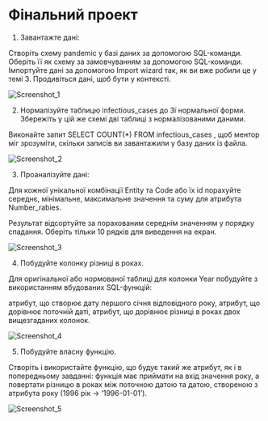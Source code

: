 # Фінальний проект

1. Завантажте дані:

Створіть схему pandemic у базі даних за допомогою SQL-команди.
Оберіть її як схему за замовчуванням за допомогою SQL-команди.
Імпортуйте дані за допомогою Import wizard так, як ви вже робили це у темі 3.
Продивіться дані, щоб бути у контексті.

![Screenshot_1](https://github.com/user-attachments/assets/87812630-8285-4372-ba21-484a94f65c96)


2. Нормалізуйте таблицю infectious_cases до 3ї нормальної форми. Збережіть у цій же схемі дві таблиці з нормалізованими даними.

Виконайте запит SELECT COUNT(*) FROM infectious_cases , щоб ментор міг зрозуміти, скільки записів ви завантажили у базу даних із файла.

![Screenshot_2](https://github.com/user-attachments/assets/72ebda9e-dbaf-4f12-b246-4a1ee120deb0)


3. Проаналізуйте дані:

Для кожної унікальної комбінації Entity та Code або їх id порахуйте середнє, мінімальне, максимальне значення та суму для атрибута Number_rabies.

Результат відсортуйте за порахованим середнім значенням у порядку спадання.
Оберіть тільки 10 рядків для виведення на екран.

![Screenshot_3](https://github.com/user-attachments/assets/2a4c2bf5-f718-43ba-9541-29cbfbe37681)


4. Побудуйте колонку різниці в роках.

Для оригінальної або нормованої таблиці для колонки Year побудуйте з використанням вбудованих SQL-функцій:

атрибут, що створює дату першого січня відповідного року,
атрибут, що дорівнює поточній даті,
атрибут, що дорівнює різниці в роках двох вищезгаданих колонок.

![Screenshot_4](https://github.com/user-attachments/assets/84b0ff68-67c5-47f8-80a0-d92392ece5d4)


5. Побудуйте власну функцію.

Створіть і використайте функцію, що будує такий же атрибут, як і в попередньому завданні: функція має приймати на вхід значення року, а повертати різницю в роках між поточною датою та датою, створеною з атрибута року (1996 рік → ‘1996-01-01’).

![Screenshot_5](https://github.com/user-attachments/assets/de4d9b79-906d-4d12-9bc3-a811bdc1377f)
